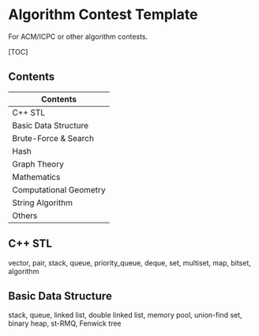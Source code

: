 # Algorithm Contest Template

For ACM/ICPC or other algorithm contests.



[TOC]



## Contents

| Contents               |
| ---------------------- |
| C++ STL                |
| Basic Data Structure   |
| Brute-Force & Search   |
| Hash                   |
| Graph Theory           |
| Mathematics            |
| Computational Geometry |
| String Algorithm       |
| Others                 |



## C++ STL

vector, pair, stack, queue, priority_queue, deque, set, multiset, map, bitset, algorithm



## Basic Data Structure

stack, queue, linked list, double linked list, memory pool, union-find set, binary heap, st-RMQ, Fenwick tree



